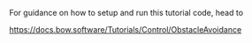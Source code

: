For guidance on how to setup and run this tutorial code, head to

https://docs.bow.software/Tutorials/Control/ObstacleAvoidance
